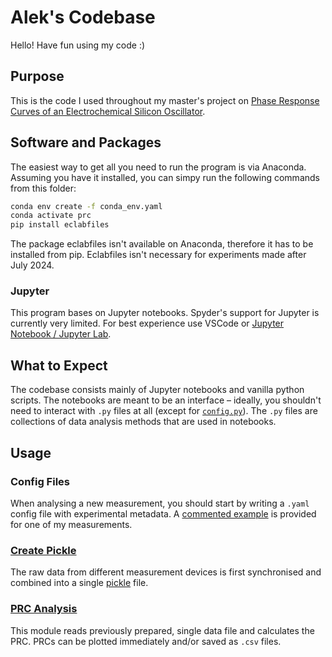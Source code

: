 # Alek's Codebase

Hello! Have fun using my code :)


## Purpose

This is the code I used throughout my master's project
on [Phase Response Curves of an Electrochemical Silicon Oscillator](T:/Team/_Literatur/Theses/Silicon%20Oscillations/Master%20Alek%20Szewczyk%20(extern,%202024).pdf).

## Software and Packages

The easiest way to get all you need to run the program is via Anaconda.
Assuming you have it installed, you can simpy run the following commands
from this folder:

``` bash
conda env create -f conda_env.yaml
conda activate prc
pip install eclabfiles
```
The package eclabfiles isn't available on Anaconda,
therefore it has to be installed from pip.
Eclabfiles isn't necessary for experiments made after July 2024.

### Jupyter

This program bases on Jupyter notebooks.
Spyder's support for Jupyter is currently very limited.
For best experience use VSCode or [Jupyter Notebook / Jupyter Lab](https://jupyter.org/install).



## What to Expect

The codebase consists mainly of Jupyter notebooks and vanilla python scripts.
The notebooks are meant to be an interface –
ideally, you shouldn't need to interact with `.py` files at all
(except for [`config.py`](config.py)).
The `.py` files are collections of data analysis methods that are
used in notebooks.


## Usage

### Config Files

When analysing a new measurement, you should start by writing a `.yaml` config file
with experimental metadata.
A [commented example](properties_example.yaml) is provided for one of my measurements.

### [Create Pickle](create_pickle.ipynb)

The raw data from different measurement devices is first synchronised and combined
into a single [pickle](https://docs.python.org/3/library/pickle.html) file.

### [PRC Analysis](prc_analysis.ipynb)

This module reads previously prepared, single data file and calculates the PRC.
PRCs can be plotted immediately and/or saved as `.csv` files.

